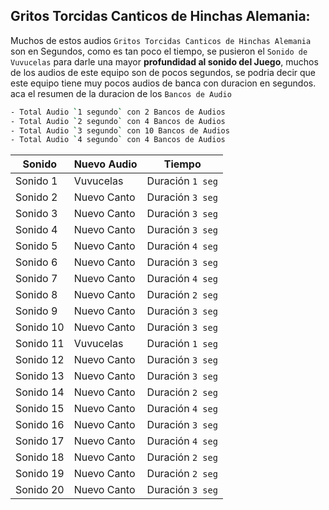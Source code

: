 ## Gritos Torcidas Canticos de Hinchas Alemania:
Muchos de estos audios `Gritos Torcidas Canticos de Hinchas Alemania` son en Segundos, como es tan poco el tiempo, se pusieron el `Sonido de Vuvucelas` para darle una mayor **profundidad al sonido del Juego**, muchos de los audios de este equipo son de pocos segundos, se podria decir que este equipo tiene muy pocos audios de banca con duracion en segundos. aca el resumen de la duracion de los `Bancos de Audio`

```sh
- Total Audio `1 segundo` con 2 Bancos de Audios
- Total Audio `2 segundo` con 4 Bancos de Audios
- Total Audio `3 segundo` con 10 Bancos de Audios
- Total Audio `4 segundo` con 4 Bancos de Audios
```

| Sonido     | Nuevo Audio | Tiempo  |
| ---------- | ---------- | ---------- |
| Sonido 1  | Vuvucelas   | Duración `1 seg`   |
| Sonido 2  | Nuevo Canto | Duración `3 seg`  |
| Sonido 3  | Nuevo Canto | Duración `3 seg`   |
| Sonido 4  | Nuevo Canto | Duración `3 seg`  |
| Sonido 5  | Nuevo Canto | Duración `4 seg`   |
| Sonido 6  | Nuevo Canto | Duración `3 seg`  |
| Sonido 7  | Nuevo Canto | Duración `4 seg`   |
| Sonido 8  | Nuevo Canto | Duración `2 seg`  |
| Sonido 9  | Nuevo Canto | Duración `3 seg`   |
| Sonido 10 | Nuevo Canto  | Duración `3 seg`  |
| Sonido 11 | Vuvucelas   | Duración `1 seg`   |
| Sonido 12 | Nuevo Canto | Duración `3 seg`  |
| Sonido 13 | Nuevo Canto | Duración `3 seg`   |
| Sonido 14 | Nuevo Canto | Duración `2 seg`  |
| Sonido 15 | Nuevo Canto | Duración `4 seg`   |
| Sonido 16 | Nuevo Canto | Duración `3 seg`  |
| Sonido 17 | Nuevo Canto | Duración `4 seg`   |
| Sonido 18 | Nuevo Canto  | Duración `2 seg`  |
| Sonido 19 | Nuevo Canto | Duración `2 seg`   |
| Sonido 20 | Nuevo Canto | Duración `3 seg`  |
